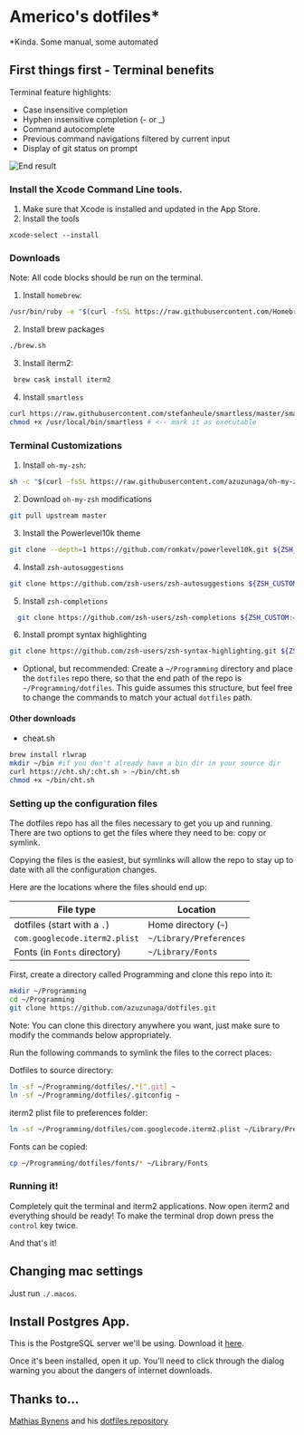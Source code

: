 # Americo's dotfiles\*

\*Kinda. Some manual, some automated

## First things first - Terminal benefits

Terminal feature highlights:

- Case insensitive completion
- Hyphen insensitive completion (- or \_)
- Command autocomplete
- Previous command navigations filtered by current input
- Display of git status on prompt

![End result](https://github.com/azuzunaga/dotfiles/blob/master/images/end_result.gif)

### Install the Xcode Command Line tools.

1. Make sure that Xcode is installed and updated in the App Store.
2. Install the tools

```
xcode-select --install
```

### Downloads

Note: All code blocks should be run on the terminal.

1. Install `homebrew`:

```bash
/usr/bin/ruby -e "$(curl -fsSL https://raw.githubusercontent.com/Homebrew/install/master/install)"
```

2. Install brew packages

```bash
./brew.sh
```

3. Install iterm2:

```bash
 brew cask install iterm2
```

4. Install `smartless`

```bash
curl https://raw.githubusercontent.com/stefanheule/smartless/master/smartless -o /usr/local/bin/smartless
chmod +x /usr/local/bin/smartless # <-- mark it as executable
```

### Terminal Customizations

1. Install `oh-my-zsh`:

```bash
sh -c "$(curl -fsSL https://raw.githubusercontent.com/azuzunaga/oh-my-zsh/master/tools/install.sh)"
```

2. Download `oh-my-zsh` modifications

```bash
git pull upstream master
```

3. Install the Powerlevel10k theme

```bash
git clone --depth=1 https://github.com/romkatv/powerlevel10k.git ${ZSH_CUSTOM:-~/.oh-my-zsh/custom}/themes/powerlevel10k
```

4. Install `zsh-autosuggestions`

```bash
git clone https://github.com/zsh-users/zsh-autosuggestions ${ZSH_CUSTOM:-~/.oh-my-zsh/custom}/plugins/zsh-autosuggestions
```

5. Install `zsh-completions`

```bash
  git clone https://github.com/zsh-users/zsh-completions ${ZSH_CUSTOM:=~/.oh-my-zsh/custom}/plugins/zsh-completions
```

6. Install prompt syntax highlighting

```bash
git clone https://github.com/zsh-users/zsh-syntax-highlighting.git ${ZSH_CUSTOM:-~/.oh-my-zsh/custom}/plugins/zsh-syntax-highlighting
```

- Optional, but recommended: Create a `~/Programming` directory and place the `dotfiles` repo there, so that the end path of the repo is `~/Programming/dotfiles`. This guide assumes this structure, but feel free to change the commands to match your actual `dotfiles` path.

#### Other downloads

- cheat.sh

```bash
brew install rlwrap
mkdir ~/bin #if you don't already have a bin dir in your source dir
curl https://cht.sh/:cht.sh > ~/bin/cht.sh
chmod +x ~/bin/cht.sh
```

### Setting up the configuration files

The dotfiles repo has all the files necessary to get you up and running. There are two options to get the files where they need to be: copy or symlink.

Copying the files is the easiest, but symlinks will allow the repo to stay up to date with all the configuration changes.

Here are the locations where the files should end up:

| File type                     | Location                |
| ----------------------------- | ----------------------- |
| dotfiles (start with a `.`)   | Home directory (`~`)    |
| `com.googlecode.iterm2.plist` | `~/Library/Preferences` |
| Fonts (in `Fonts` directory)  | `~/Library/Fonts`       |

First, create a directory called Programming and clone this repo into it:

```bash
mkdir ~/Programming
cd ~/Programming
git clone https://github.com/azuzunaga/dotfiles.git
```

Note: You can clone this directory anywhere you want, just make sure to modify the commands below appropriately.

Run the following commands to symlink the files to the correct places:

Dotfiles to source directory:

```bash
ln -sf ~/Programming/dotfiles/.*[^.git] ~
ln -sf ~/Programming/dotfiles/.gitconfig ~
```

iterm2 plist file to preferences folder:

```bash
ln -sf ~/Programming/dotfiles/com.googlecode.iterm2.plist ~/Library/Preferences/
```

Fonts can be copied:

```bash
cp ~/Programming/dotfiles/fonts/* ~/Library/Fonts
```

### Running it!

Completely quit the terminal and iterm2 applications. Now open iterm2 and everything should be ready! To make the terminal drop down press the `control` key twice.

And that's it!

## Changing mac settings

Just run `./.macos`.

## Install Postgres App.

This is the PostgreSQL server we'll be using. Download it
[here](http://postgresapp.com/).

Once it's been installed, open it up. You'll need to click through the
dialog warning you about the dangers of internet downloads.

## Thanks to...

[Mathias Bynens](https://mathiasbynens.be/) and his [dotfiles repository](https://github.com/mathiasbynens/dotfiles)
